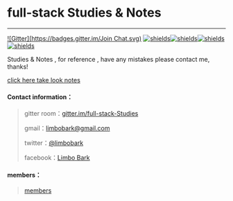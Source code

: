 # full-stack Studies & Notes

---

[![Gitter](https://badges.gitter.im/Join Chat.svg)](https://gitter.im/full-stack-Studies) [![shields](https://img.shields.io/badge/README-CN-green.svg)](https://github.com/limbobark/notes/blob/master/cn/README.md)[![shields](https://img.shields.io/badge/README-EN-green.svg)](https://github.com/limbobark/notes/blob/master/en/README.md)[![shields](https://img.shields.io/badge/download-EN--PDF-green.svg)](https://www.gitbook.com/download/pdf/book/limbobark/note?lang=en)[![shields](https://img.shields.io/badge/download-CN--PDF-green.svg)](https://www.gitbook.com/download/pdf/book/limbobark/note?lang=cn)



Studies & Notes , for reference , have any mistakes please contact me, thanks!

[click here take look notes](https://www.gitbook.com/read/book/limbobark/note)

#### Contact information：

> gitter room：[gitter.im/full-stack-Studies](https://gitter.im/full-stack-Studies)
>
> gmail：[limbobark@gmail.com](https://limbobark@gmail.com)
>
> twitter：[@limbobark](https://twitter.com/limbobark)
>
> facebook：[Limbo Bark](https://www.facebook.com/profile.php?id=100013482731137)

#### members：

> [members](https://github.com/orgs/fullStackStudies/people)
>

